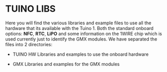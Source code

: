# TUINO LIBS

Here you will find the various libraries and example files to use all the hardware that its available with the  Tuino  1. Both the standard onboard options: **NFC**, **RTC**, **LiPO** and some information on the 1WIRE chip which is used currently just to identify the GMX modules. 
We have separated the files into 2 directories:

* TUINO HW
Libraries and examples to use the onboard hardware

* GMX
Libraries and examples for the GMX modules

